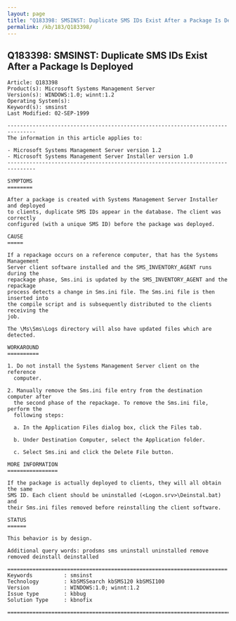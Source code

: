 ```yaml
---
layout: page
title: "Q183398: SMSINST: Duplicate SMS IDs Exist After a Package Is Deployed"
permalink: /kb/183/Q183398/
---
```


## Q183398: SMSINST: Duplicate SMS IDs Exist After a Package Is Deployed

	Article: Q183398
	Product(s): Microsoft Systems Management Server
	Version(s): WINDOWS:1.0; winnt:1.2
	Operating System(s): 
	Keyword(s): smsinst
	Last Modified: 02-SEP-1999
	
	-------------------------------------------------------------------------------
	The information in this article applies to:
	
	- Microsoft Systems Management Server version 1.2 
	- Microsoft Systems Management Server Installer version 1.0 
	-------------------------------------------------------------------------------
	
	SYMPTOMS
	========
	
	After a package is created with Systems Management Server Installer and deployed
	to clients, duplicate SMS IDs appear in the database. The client was correctly
	configured (with a unique SMS ID) before the package was deployed.
	
	CAUSE
	=====
	
	If a repackage occurs on a reference computer, that has the Systems Management
	Server client software installed and the SMS_INVENTORY_AGENT runs during the
	repackage phase, Sms.ini is updated by the SMS_INVENTORY_AGENT and the repackage
	process detects a change in Sms.ini file. The Sms.ini file is then inserted into
	the compile script and is subsequently distributed to the clients receiving the
	job.
	
	The \Ms\Sms\Logs directory will also have updated files which are detected.
	
	WORKAROUND
	==========
	
	1. Do not install the Systems Management Server client on the reference
	  computer.
	
	2. Manually remove the Sms.ini file entry from the destination computer after
	  the second phase of the repackage. To remove the Sms.ini file, perform the
	  following steps:
	
	  a. In the Application Files dialog box, click the Files tab.
	
	  b. Under Destination Computer, select the Application folder.
	
	  c. Select Sms.ini and click the Delete File button.
	
	MORE INFORMATION
	================
	
	If the package is actually deployed to clients, they will all obtain the same
	SMS ID. Each client should be uninstalled (<Logon.srv>\Deinstal.bat) and
	their Sms.ini files removed before reinstalling the client software.
	
	STATUS
	======
	
	This behavior is by design.
	
	Additional query words: prodsms sms uninstall uninstalled remove removed deinstall deinstalled
	
	======================================================================
	Keywords          : smsinst 
	Technology        : kbSMSSearch kbSMS120 kbSMSI100
	Version           : WINDOWS:1.0; winnt:1.2
	Issue type        : kbbug
	Solution Type     : kbnofix
	
	=============================================================================
	

